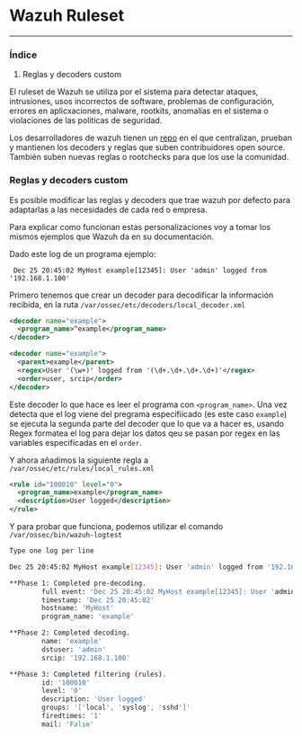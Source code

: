 # Wazuh Ruleset
---
### Índice

1. Reglas y decoders custom

El ruleset de Wazuh se utiliza por el sistema para detectar ataques, intrusiones, usos incorrectos de software, problemas de configuración, errores en aplicxaciones, malware, rootkits, anomalías en el sistema o violaciones de las políticas de seguridad.

Los desarrolladores de wazuh tienen un [repo](https://github.com/wazuh/wazuh/tree/4.2/ruleset) en el que centralizan, prueban y mantienen los decoders y reglas que suben contribuidores open source. También suben nuevas reglas o rootchecks para que los use la comunidad.

### Reglas y decoders custom

Es posible modificar las reglas y decoders que trae wazuh por defecto para adaptarlas a las necesidades de cada red o empresa.

Para explicar como funcionan estas personalizaciones voy a tomar los mismos ejemplos que Wazuh da en su documentación.

Dado este log de un programa ejemplo:
```log
 Dec 25 20:45:02 MyHost example[12345]: User 'admin' logged from '192.168.1.100'
```

Primero tenemos que crear un decoder para decodificar la información recibida, en la ruta `/var/ossec/etc/decoders/local_decoder.xml`

```xml
<decoder name="example">
  <program_name>^example</program_name>
</decoder>

<decoder name="example">
  <parent>example</parent>
  <regex>User '(\w+)' logged from '(\d+.\d+.\d+.\d+)'</regex>
  <order>user, srcip</order>
</decoder>
```

Este decoder lo que hace es leer el programa con `<program_name>`. Una vez detecta que el log viene del pregrama especifiicado (es este caso `example`) se ejecuta la segunda parte del decoder que lo que va a hacer es, usando Regex formatea el log para dejar los datos qeu se pasan por regex en las variables especificadas en el `order`.


Y ahora añadimos la siguiente regla a `/var/ossec/etc/rules/local_rules.xml`

```xml
<rule id="100010" level="0">
  <program_name>example</program_name>
  <description>User logged</description>
</rule>
```



Y para probar que funciona, podemos utilizar el comando `/var/ossec/bin/wazuh-logtest`

```bash
Type one log per line

Dec 25 20:45:02 MyHost example[12345]: User 'admin' logged from '192.168.1.100'

**Phase 1: Completed pre-decoding.
        full event: 'Dec 25 20:45:02 MyHost example[12345]: User 'admin' logged from '192.168.1.100''
        timestamp: 'Dec 25 20:45:02'
        hostname: 'MyHost'
        program_name: 'example'

**Phase 2: Completed decoding.
        name: 'example'
        dstuser: 'admin'
        srcip: '192.168.1.100'

**Phase 3: Completed filtering (rules).
        id: '100010'
        level: '0'
        description: 'User logged'
        groups: '['local', 'syslog', 'sshd']'
        firedtimes: '1'
        mail: 'False'
```
